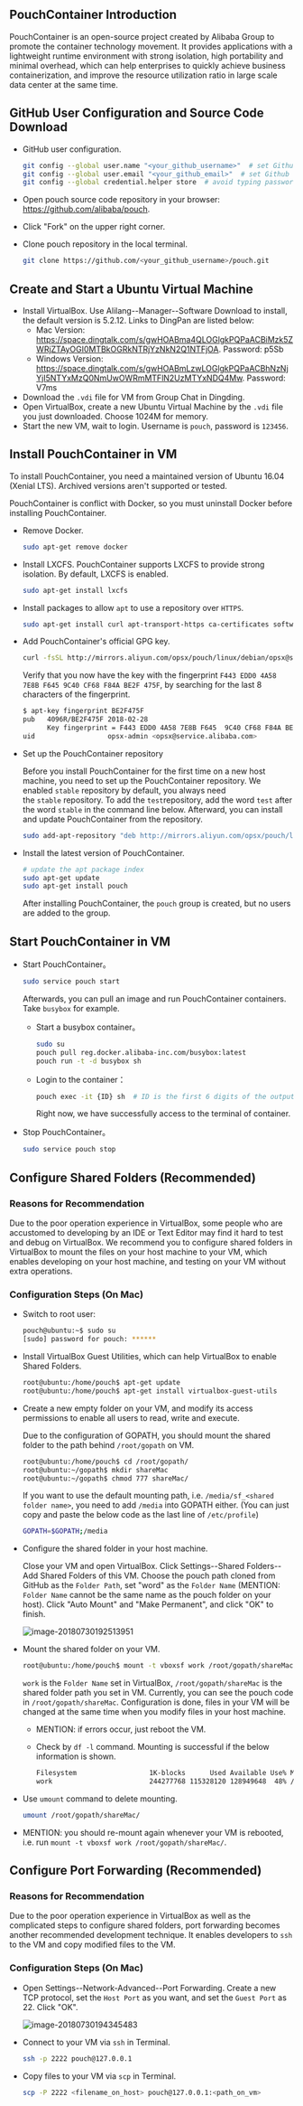 ## PouchContainer Introduction

PouchContainer is an open-source project created by Alibaba Group to promote the container technology movement. It provides applications with a lightweight runtime environment with strong isolation, high portability and minimal overhead, which can help enterprises to quickly achieve business containerization, and improve the resource utilization ratio in large scale data center at the same time.

## GitHub User Configuration and Source Code Download

- GitHub user configuration.

  ```bash
  git config --global user.name "<your_github_username>"  # set Github username
  git config --global user.email "<your_github_email>"  # set Github email
  git config --global credential.helper store  # avoid typing password every time during pulling
  ```

- Open pouch source code repository in your browser: <https://github.com/alibaba/pouch>.

- Click "Fork" on the upper right corner.

- Clone pouch repository in the local terminal.

  ```bash
  git clone https://github.com/<your_github_username>/pouch.git
  ```

## Create and Start a Ubuntu Virtual Machine

- Install VirtualBox. Use Alilang--Manager--Software Download to install, the default version is 5.2.12. Links to DingPan are listed below:
  - Mac Version: <https://space.dingtalk.com/s/gwHOABma4QLOGlgkPQPaACBiMzk5ZWRjZTAyOGI0MTBkOGRkNTRjYzNkN2Q1NTFjOA>. Password: p5Sb
  - Windows Version: <https://space.dingtalk.com/s/gwHOABmLzwLOGlgkPQPaACBhNzNjYjI5NTYxMzQ0NmUwOWRmMTFlN2UzMTYxNDQ4Mw>. Password: V7ms
- Download the `.vdi` file for VM from Group Chat in Dingding.
- Open VirtualBox, create a new Ubuntu Virtual Machine by the `.vdi` file you just downloaded. Choose 1024M for memory.
- Start the new VM, wait to login. Username is `pouch`, password is `123456`.

## Install PouchContainer in VM

To install PouchContainer, you need a maintained version of Ubuntu 16.04 (Xenial LTS). Archived versions aren't supported or tested.

PouchContainer is conflict with Docker, so you must uninstall Docker before installing PouchContainer.

- Remove Docker.

  ```bash
  sudo apt-get remove docker
  ```

- Install LXCFS. PouchContainer supports LXCFS to provide strong isolation. By default, LXCFS is enabled.

  ```bash
  sudo apt-get install lxcfs
  ```

- Install packages to allow `apt` to use a repository over `HTTPS`.

  ```bash
  sudo apt-get install curl apt-transport-https ca-certificates software-properties-common
  ```

- Add PouchContainer's official GPG key.

  ```bash
  curl -fsSL http://mirrors.aliyun.com/opsx/pouch/linux/debian/opsx@service.alibaba.com.gpg.key | sudo apt-key add -
  ```

  Verify that you now have the key with the fingerprint `F443 EDD0 4A58 7E8B F645 9C40 CF68 F84A BE2F 475F`, by searching for the last 8 characters of the fingerprint.

  ```bash
  $ apt-key fingerprint BE2F475F
  pub   4096R/BE2F475F 2018-02-28
        Key fingerprint = F443 EDD0 4A58 7E8B F645  9C40 CF68 F84A BE2F 475F
  uid                  opsx-admin <opsx@service.alibaba.com>
  ```

- Set up the PouchContainer repository

  Before you install PouchContainer for the first time on a new host machine, you need to set up the PouchContainer repository. We enabled `stable` repository by default, you always need the `stable` repository. To add the `test`repository, add the word `test` after the word `stable` in the command line below. Afterward, you can install and update PouchContainer from the repository.

  ```bash
  sudo add-apt-repository "deb http://mirrors.aliyun.com/opsx/pouch/linux/debian/ pouch stable"
  ```

- Install the latest version of PouchContainer.

  ```bash
  # update the apt package index
  sudo apt-get update
  sudo apt-get install pouch
  ```

  After installing PouchContainer, the `pouch` group is created, but no users are added to the group.

## Start PouchContainer in VM

- Start PouchContainer。

  ```bash
  sudo service pouch start
  ```

  Afterwards, you can pull an image and run PouchContainer containers. Take `busybox` for example.

  - Start a busybox container。

    ```bash
    sudo su
    pouch pull reg.docker.alibaba-inc.com/busybox:latest
    pouch run -t -d busybox sh
    ```

  - Login to the container：

    ```bash
    pouch exec -it {ID} sh  # ID is the first 6 digits of the output of the last command
    ```

    Right now, we have successfully access to the terminal of container.

- Stop PouchContainer。

  ```bash
  sudo service pouch stop
  ```

## Configure Shared Folders (Recommended)

### Reasons for Recommendation

Due to the poor operation experience in VirtualBox, some people who are accustomed to developing by an IDE or Text Editor may find it hard to test and debug on VirtualBox. We recommend you to configure shared folders in VirtualBox to mount the files on your host machine to your VM, which enables developing on your host machine, and testing on your VM without extra operations.

### Configuration Steps (On Mac)

- Switch to root user:

  ```bash
  pouch@ubuntu:~$ sudo su
  [sudo] password for pouch: ******
  ```

- Install VirtualBox Guest Utilities, which can help VirtualBox to enable Shared Folders.

  ```bash
  root@ubuntu:/home/pouch$ apt-get update
  root@ubuntu:/home/pouch$ apt-get install virtualbox-guest-utils
  ```

- Create a new empty folder on your VM, and modify its access permissions to enable all users to read, write and execute.

  Due to the configuration of GOPATH, you should mount the shared folder to the path behind `/root/gopath` on VM.

  ```bash
  root@ubuntu:/home/pouch$ cd /root/gopath/
  root@ubuntu:~/gopath$ mkdir shareMac
  root@ubuntu:~/gopath$ chmod 777 shareMac/
  ```

  If you want to use the default mounting path, i.e. `/media/sf_<shared folder name>`, you need to add `/media` into GOPATH either. (You can just copy and paste the below code as the last line of `/etc/profile`)

  ```bash
  GOPATH=$GOPATH;/media 
  ```

- Configure the shared folder in your host machine.

  Close your VM and open VirtualBox. Click Settings--Shared Folders--Add Shared Folders of this VM. Choose the pouch path cloned from GitHub as the `Folder Path`, set "word" as the `Folder Name` (MENTION: `Folder Name` cannot be the same name as the pouch folder on your host). Click "Auto Mount" and "Make Permanent", and click "OK" to finish.

  ![image-20180730192513951](https://i.loli.net/2018/07/30/5b5f2cbce4f54.png)

- Mount the shared folder on your VM.

  ```bash
  root@ubuntu:/home/pouch$ mount -t vboxsf work /root/gopath/shareMac/
  ```

  `work` is the `Folder Name` set in VirtualBox, `/root/gopath/shareMac` is the shared folder path you set in VM. Currently, you can see the pouch code in `/root/gopath/shareMac`. Configuration is done, files in your VM will be changed at the same time when you modify files in your host machine.

  - MENTION: if errors occur, just reboot the VM.

  - Check by `df -l` command. Mounting is successful if the below information is shown.

    ```bash
    Filesystem                  1K-blocks      Used Available Use% Mounted on
    work                        244277768 115328120 128949648  48% /root/gopath/shareMac
    ```

- Use `umount` command to delete mounting.

  ```bash
  umount /root/gopath/shareMac/
  ```

- MENTION: you should re-mount again whenever your VM is rebooted, i.e. run `mount -t vboxsf work /root/gopath/shareMac/`.

## Configure Port Forwarding (Recommended)

### Reasons for Recommendation

Due to the poor operation experience in VirtualBox as well as the complicated steps to configure shared folders, port forwarding becomes another recommended development technique. It enables developers to `ssh` to the VM and copy modified files to the VM.

### Configuration Steps (On Mac)

- Open Settings--Network-Advanced--Port Forwarding. Create a new TCP protocol, set the `Host Port` as you want, and set the `Guest Port` as 22. Click "OK".

  ![image-20180730194345483](https://i.loli.net/2018/07/30/5b5f2cbc4a0d3.png)

- Connect to your VM via `ssh` in Terminal.

  ```bash
  ssh -p 2222 pouch@127.0.0.1
  ```

- Copy files to your VM via `scp` in Terminal.

  ```bash
  scp -P 2222 <filename_on_host> pouch@127.0.0.1:<path_on_vm>
  ```